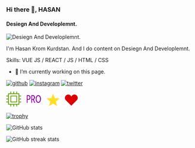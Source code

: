 ### Hi there 👋, HASAN
#### Desiegn And Developlemnt.
![Desiegn And Developlemnt.](https://cdn.discordapp.com/attachments/1291406893360742452/1356806247868928090/thumbnail.png?ex=67ede7c9&is=67ec9649&hm=989f9a8ffa34b540e848ac006847f301863cc78bfa80ba1af7f010dec05c2518&)

I'm Hasan Krom Kurdstan. And I do content on Desiegn And Developlemnt.

Skills: VUE JS / REACT / JS / HTML / CSS 

- 🔭 I’m currently working on this page. 


[<img src='https://cdn.jsdelivr.net/npm/simple-icons@3.0.1/icons/github.svg' alt='github' height='40'>](https://github.com/hasancs0)  [<img src='https://cdn.jsdelivr.net/npm/simple-icons@3.0.1/icons/instagram.svg' alt='instagram' height='40'>](https://www.instagram.com/hasancsl/)  [<img src='https://cdn.jsdelivr.net/npm/simple-icons@3.0.1/icons/twitter.svg' alt='twitter' height='40'>](https://twitter.com/kasocs1)  

<a href='https://docs.github.com/en/developers'><img src='https://raw.githubusercontent.com/acervenky/animated-github-badges/master/assets/devbadge.gif' width='40' height='40'></a> <a href='https://github.com/pricing'><img src='https://raw.githubusercontent.com/acervenky/animated-github-badges/master/assets/pro.gif' width='40' height='40'></a> <a href='https://stars.github.com/'><img src='https://raw.githubusercontent.com/acervenky/animated-github-badges/master/assets/starbadge.gif' width='35' height='35'></a> <a href='https://docs.github.com/en/github/supporting-the-open-source-community-with-github-sponsors'><img src='https://raw.githubusercontent.com/acervenky/animated-github-badges/master/assets/sponsorbadge.gif' width='35' height='35'></a> 

[![trophy](https://github-profile-trophy.vercel.app/?username=hasancs0)](https://github.com/ryo-ma/github-profile-trophy)

![GitHub stats](https://github-readme-stats.vercel.app/api?username=hasancs0&show_icons=true)  

![GitHub streak stats](https://streak-stats.demolab.com/?user=hasancs0)  

